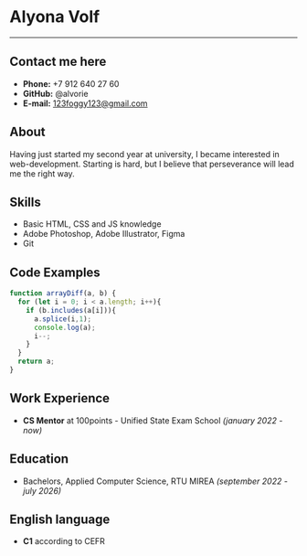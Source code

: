 # Alyona Volf

---

## Contact me here

- **Phone:** +7 912 640 27 60  
- **GitHub:** @alvorie
- **E-mail:** 123foggy123@gmail.com

## About

Having just started my second year at university, I became interested in web-development. Starting is hard, but I believe that perseverance will lead me the right way.

## Skills

- Basic HTML, CSS and JS knowledge
- Adobe Photoshop, Adobe Illustrator, Figma
- Git

## Code Examples

```javascript
function arrayDiff(a, b) {
  for (let i = 0; i < a.length; i++){
    if (b.includes(a[i])){
      a.splice(i,1);
      console.log(a);
      i--;
    }
  }
  return a;
}
```
## Work Experience

- **CS Mentor** at 100points - Unified State Exam School *(january 2022 - now)*

## Education

- Bachelors, Applied Computer Science, RTU MIREA *(september 2022 - july 2026)*

## English language

- **C1** according to CEFR